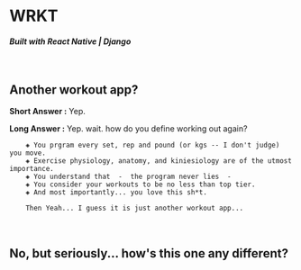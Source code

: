 <br>
<br>

# WRKT

#### _Built with React Native | Django_

<br>

## Another workout app?

**Short Answer :** Yep.

**Long Answer :** Yep. wait. how do you define working out again?

```
    ◈ You prgram every set, rep and pound (or kgs -- I don't judge) you move.
    ◈ Exercise physiology, anatomy, and kiniesiology are of the utmost importance.
    ◈ You understand that  -  the program never lies  -
    ◈ You consider your workouts to be no less than top tier.
    ◈ And most importantly... you love this sh*t.

    Then Yeah... I guess it is just another workout app...
```

<br>

## No, but seriously... how's this one any different?
